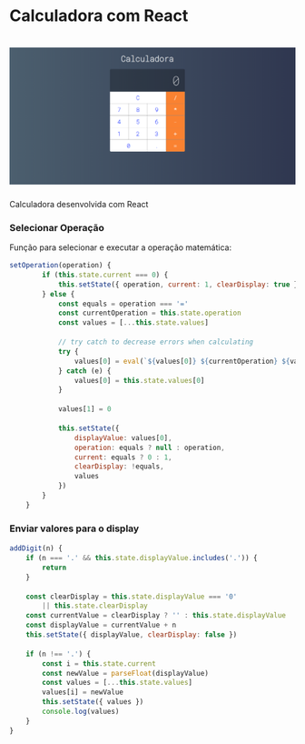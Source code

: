 # Calculadora com React

<h1 align="center">
    <img src="/desafio4/public/calc.png" alt="Calculadora">
</h1>

Calculadora desenvolvida com React


### Selecionar Operação

Função para selecionar e executar a operação matemática:

```js
setOperation(operation) {
        if (this.state.current === 0) {
            this.setState({ operation, current: 1, clearDisplay: true })
        } else {
            const equals = operation === '='
            const currentOperation = this.state.operation
            const values = [...this.state.values]

            // try catch to decrease errors when calculating
            try {
                values[0] = eval(`${values[0]} ${currentOperation} ${values[1]}`)
            } catch (e) {
                values[0] = this.state.values[0]
            }

            values[1] = 0

            this.setState({
                displayValue: values[0],
                operation: equals ? null : operation,
                current: equals ? 0 : 1,
                clearDisplay: !equals,
                values
            })
        }
    }
```

### Enviar valores para o display

```js
addDigit(n) {
    if (n === '.' && this.state.displayValue.includes('.')) {
        return
    }

    const clearDisplay = this.state.displayValue === '0'
        || this.state.clearDisplay
    const currentValue = clearDisplay ? '' : this.state.displayValue
    const displayValue = currentValue + n
    this.setState({ displayValue, clearDisplay: false })

    if (n !== '.') {
        const i = this.state.current
        const newValue = parseFloat(displayValue)
        const values = [...this.state.values]
        values[i] = newValue
        this.setState({ values })
        console.log(values)
    }
}
```
